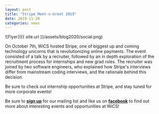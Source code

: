 ```yaml
---
layout: post
title: "Stripe Meet-n-Greet 2019"
date: 2019-11-20
categories: news
---
```


![Flyer]({{ site.url }}/assets/blog2020/social.png)

On October 7th, WiCS hosted Stripe, one of biggest up and coming technology unicorns that is revolutionizing online payments. The event consisted of a talk by a recruiter, followed by an in depth exploration of the recruitment process for internships and new grad roles. The recruiter was joined by two software engineers, who explained how Stripe's interviews differ from mainstream coding interviews, and the rationale behind this decision.

Be sure to check out internship opportunities at Stripe, and stay tuned for more corporate events!

Be sure to [**sign up**][mailinglist] for our mailing list and like us on [**facebook**][facebook] to find out more about interesting events and opportunities at WiCS! 

[mailinglist]: http://columbia.us9.list-manage.com/subscribe?u=4c6a1c710f8ab9cce10272368&id=593b5faa43
[facebook]:https://www.facebook.com/CUWICS
